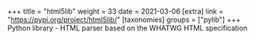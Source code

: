 +++
title = "html5lib"
weight = 33
date = 2021-03-06
[extra]
link = "https://pypi.org/project/html5lib/"
[taxonomies]
groups = ["pylib"]
+++
Python library - HTML parser based on the WHATWG HTML specification

